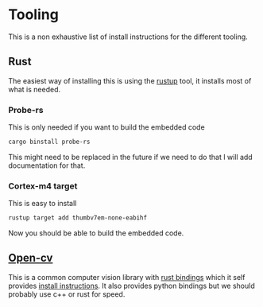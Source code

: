 # Tooling

This is a non exhaustive list of install instructions for the different tooling.

## Rust

The easiest way of installing this is using the [rustup](https://rustup.rs/) tool, it installs most of what is needed.

### Probe-rs

This is only needed if you want to build the embedded code

```bash
cargo binstall probe-rs
```

This might need to be replaced in the future if we need to do that I will add documentation for that.

### Cortex-m4 target

This is easy to install

```bash
rustup target add thumbv7em-none-eabihf
```

Now you should be able to build the embedded code.

## [Open-cv](https://opencv.org/)

This is a common computer vision library with [rust bindings](https://github.com/twistedfall/opencv-rust) which it self provides [install instructions](https://github.com/twistedfall/opencv-rust/blob/master/INSTALL.md). It also provides python bindings but we should probably use c++ or rust for speed.
